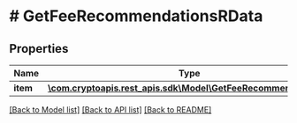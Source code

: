 # # GetFeeRecommendationsRData

## Properties

Name | Type | Description | Notes
------------ | ------------- | ------------- | -------------
**item** | [**\com.cryptoapis.rest_apis.sdk\Model\GetFeeRecommendationsRI**](GetFeeRecommendationsRI.md) |  |

[[Back to Model list]](../../README.md#models) [[Back to API list]](../../README.md#endpoints) [[Back to README]](../../README.md)

